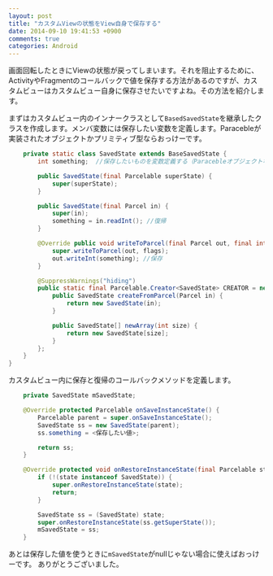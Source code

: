 ```yaml
---
layout: post
title: "カスタムViewの状態をView自身で保存する"
date: 2014-09-10 19:41:53 +0900
comments: true
categories: Android
---
```


画面回転したときにViewの状態が戻ってしまいます。それを阻止するために、ActivityやFragmentのコールバックで値を保存する方法があるのですが、カスタムビューはカスタムビュー自身に保存させたいですよね。その方法を紹介します。

<!--more-->

まずはカスタムビュー内のインナークラスとして`BasedSavedState`を継承したクラスを作成します。メンバ変数には保存したい変数を定義します。Paracebleが実装されたオブジェクトかプリミティブ型ならおっけーです。

```java
    private static class SavedState extends BaseSavedState {
        int something;	//保存したいものを変数定義する（ParacebleオブジェクトならOK）

        public SavedState(final Parcelable superState) {
            super(superState);
        }

        public SavedState(final Parcel in) {
            super(in);
            something = in.readInt(); //復帰
        }

        @Override public void writeToParcel(final Parcel out, final int flags) {
            super.writeToParcel(out, flags);
            out.writeInt(something); //保存
        }

        @SuppressWarnings("hiding")
        public static final Parcelable.Creator<SavedState> CREATOR = new Parcelable.Creator<SavedState>() {
            public SavedState createFromParcel(Parcel in) {
                return new SavedState(in);
            }

            public SavedState[] newArray(int size) {
                return new SavedState[size];
            }
        };
    }
}
```

カスタムビュー内に保存と復帰のコールバックメソッドを定義します。

```java
    private SavedState mSavedState;

    @Override protected Parcelable onSaveInstanceState() {
        Parcelable parent = super.onSaveInstanceState();
        SavedState ss = new SavedState(parent);
        ss.something = <保存したい値>;

        return ss;
    }

    @Override protected void onRestoreInstanceState(final Parcelable state) {
        if (!(state instanceof SavedState)) {
            super.onRestoreInstanceState(state);
            return;
        }

        SavedState ss = (SavedState) state;
        super.onRestoreInstanceState(ss.getSuperState());
        mSavedState = ss;
    }
```
あとは保存した値を使うときに`mSavedState`がnullじゃない場合に使えばおっけーです。
ありがとうございました。
